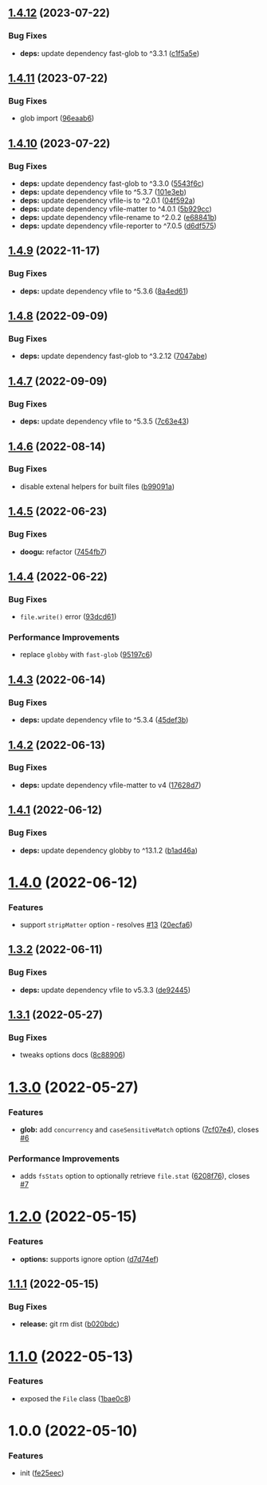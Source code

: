 ## [1.4.12](https://github.com/bent10/glob-reader/compare/v1.4.11...v1.4.12) (2023-07-22)


### Bug Fixes

* **deps:** update dependency fast-glob to ^3.3.1 ([c1f5a5e](https://github.com/bent10/glob-reader/commit/c1f5a5e7dbd79c5375786c63b6beef5eaea53360))

## [1.4.11](https://github.com/bent10/glob-reader/compare/v1.4.10...v1.4.11) (2023-07-22)


### Bug Fixes

* glob import ([96eaab6](https://github.com/bent10/glob-reader/commit/96eaab65aca4283dcc4a212e67bb7e6545bb0362))

## [1.4.10](https://github.com/bent10/glob-reader/compare/v1.4.9...v1.4.10) (2023-07-22)


### Bug Fixes

* **deps:** update dependency fast-glob to ^3.3.0 ([5543f6c](https://github.com/bent10/glob-reader/commit/5543f6c04a414e26f28fa338a7d2b9059488de35))
* **deps:** update dependency vfile to ^5.3.7 ([101e3eb](https://github.com/bent10/glob-reader/commit/101e3eba1b630ac7966083a92d6571f972f69f3e))
* **deps:** update dependency vfile-is to ^2.0.1 ([04f592a](https://github.com/bent10/glob-reader/commit/04f592ae4db507bc4a5c1c7bdd18dbe15b3e2cb7))
* **deps:** update dependency vfile-matter to ^4.0.1 ([5b929cc](https://github.com/bent10/glob-reader/commit/5b929cc22b5e88cd38735ee88cb7c81a4883e18c))
* **deps:** update dependency vfile-rename to ^2.0.2 ([e68841b](https://github.com/bent10/glob-reader/commit/e68841b40607f92318b80f2ee47b42c988ed3dc0))
* **deps:** update dependency vfile-reporter to ^7.0.5 ([d6df575](https://github.com/bent10/glob-reader/commit/d6df575712b1cdd2c03c490d7586f03369703bdb))

## [1.4.9](https://github.com/bent10/glob-reader/compare/v1.4.8...v1.4.9) (2022-11-17)

### Bug Fixes

- **deps:** update dependency vfile to ^5.3.6 ([8a4ed61](https://github.com/bent10/glob-reader/commit/8a4ed615fcb3ac9173c20a70dbf002d1cabfa999))

## [1.4.8](https://github.com/bent10/glob-reader/compare/v1.4.7...v1.4.8) (2022-09-09)

### Bug Fixes

- **deps:** update dependency fast-glob to ^3.2.12 ([7047abe](https://github.com/bent10/glob-reader/commit/7047abe569ab7fc8e6ec243a7e5d35690fc77048))

## [1.4.7](https://github.com/bent10/glob-reader/compare/v1.4.6...v1.4.7) (2022-09-09)

### Bug Fixes

- **deps:** update dependency vfile to ^5.3.5 ([7c63e43](https://github.com/bent10/glob-reader/commit/7c63e4394be810d973f95b9b76bebd5b092c98aa))

## [1.4.6](https://github.com/bent10/glob-reader/compare/v1.4.5...v1.4.6) (2022-08-14)

### Bug Fixes

- disable extenal helpers for built files ([b99091a](https://github.com/bent10/glob-reader/commit/b99091a6c6f3333d4fff27d32117150368d0410b))

## [1.4.5](https://github.com/bent10/glob-reader/compare/v1.4.4...v1.4.5) (2022-06-23)

### Bug Fixes

- **doogu:** refactor ([7454fb7](https://github.com/bent10/glob-reader/commit/7454fb76a9aae88d4840191fc91a1a66453bbf2a))

## [1.4.4](https://github.com/bent10/glob-reader/compare/v1.4.3...v1.4.4) (2022-06-22)

### Bug Fixes

- `file.write()` error ([93dcd61](https://github.com/bent10/glob-reader/commit/93dcd6121e50ff3df29b76cb5887d09d996c3b45))

### Performance Improvements

- replace `globby` with `fast-glob` ([95197c6](https://github.com/bent10/glob-reader/commit/95197c68ca8e7136ba7495472ef10a895ea352e6))

## [1.4.3](https://github.com/bent10/glob-reader/compare/v1.4.2...v1.4.3) (2022-06-14)

### Bug Fixes

- **deps:** update dependency vfile to ^5.3.4 ([45def3b](https://github.com/bent10/glob-reader/commit/45def3b845edf304fbaf39a993f96f376af298fa))

## [1.4.2](https://github.com/bent10/glob-reader/compare/v1.4.1...v1.4.2) (2022-06-13)

### Bug Fixes

- **deps:** update dependency vfile-matter to v4 ([17628d7](https://github.com/bent10/glob-reader/commit/17628d771f4783cff4d67382868be2e7a10e658a))

## [1.4.1](https://github.com/bent10/glob-reader/compare/v1.4.0...v1.4.1) (2022-06-12)

### Bug Fixes

- **deps:** update dependency globby to ^13.1.2 ([b1ad46a](https://github.com/bent10/glob-reader/commit/b1ad46a19db49bb2423dbe2dce393370712eef2e))

# [1.4.0](https://github.com/bent10/glob-reader/compare/v1.3.2...v1.4.0) (2022-06-12)

### Features

- support `stripMatter` option - resolves [#13](https://github.com/bent10/glob-reader/issues/13) ([20ecfa6](https://github.com/bent10/glob-reader/commit/20ecfa69d97423c8943530491404ada40a94f495))

## [1.3.2](https://github.com/bent10/glob-reader/compare/v1.3.1...v1.3.2) (2022-06-11)

### Bug Fixes

- **deps:** update dependency vfile to v5.3.3 ([de92445](https://github.com/bent10/glob-reader/commit/de924454fe93139b49fc3eae64e8aa0e3bc9880e))

## [1.3.1](https://github.com/bent10/glob-reader/compare/v1.3.0...v1.3.1) (2022-05-27)

### Bug Fixes

- tweaks options docs ([8c88906](https://github.com/bent10/glob-reader/commit/8c88906c62e1c8eb2d9e286e0c54c98a2576f461))

# [1.3.0](https://github.com/bent10/glob-reader/compare/v1.2.0...v1.3.0) (2022-05-27)

### Features

- **glob:** add `concurrency` and `caseSensitiveMatch` options ([7cf07e4](https://github.com/bent10/glob-reader/commit/7cf07e41b7fec9ef07262908ad2aaa87a5b1bff3)), closes [#6](https://github.com/bent10/glob-reader/issues/6)

### Performance Improvements

- adds `fsStats` option to optionally retrieve `file.stat` ([6208f76](https://github.com/bent10/glob-reader/commit/6208f76815de621842b1d166e54f1861f8baf535)), closes [#7](https://github.com/bent10/glob-reader/issues/7)

# [1.2.0](https://github.com/bent10/glob-reader/compare/v1.1.1...v1.2.0) (2022-05-15)

### Features

- **options:** supports ignore option ([d7d74ef](https://github.com/bent10/glob-reader/commit/d7d74ef986baaa66e6ae0072371744431a0e55ff))

## [1.1.1](https://github.com/bent10/glob-reader/compare/v1.1.0...v1.1.1) (2022-05-15)

### Bug Fixes

- **release:** git rm dist ([b020bdc](https://github.com/bent10/glob-reader/commit/b020bdc57aa66fe70f73887aeea8228abc649ffb))

# [1.1.0](https://github.com/bent10/glob-reader/compare/v1.0.0...v1.1.0) (2022-05-13)

### Features

- exposed the `File` class ([1bae0c8](https://github.com/bent10/glob-reader/commit/1bae0c879b48d34979d56dd72ba6fcd7edfc7625))

# 1.0.0 (2022-05-10)

### Features

- init ([fe25eec](https://github.com/bent10/glob-reader/commit/fe25eec5ef23566a2a1297ae9c48b5a1e5a4d074))
